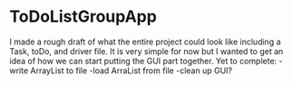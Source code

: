 # ToDoListGroupApp
I made a rough draft of what the entire project could look like including a Task, toDo, and driver file. It is very simple for now but I wanted to get an idea of how we can start putting the GUI part together. 
Yet to complete:
  -write ArrayList to file
  -load ArraList from file
  -clean up GUI?
